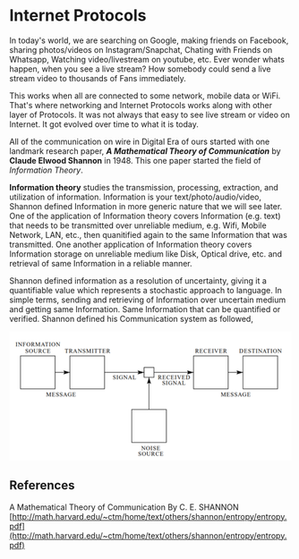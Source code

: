 # Internet Protocols

In today's world, we are searching on Google, making friends on Facebook, sharing photos/videos on Instagram/Snapchat, Chating with Friends on Whatsapp, Watching video/livestream on youtube, etc. Ever wonder whats happen, when you see a live stream? How somebody could send a live stream video to thousands of Fans immediately.

This works when all are connected to some network, mobile data or WiFi. That's where networking and Internet Protocols works along with other layer of Protocols. It was not always that easy to see live stream or video on Internet. It got evolved over time to what it is today.

All of the communication on wire in Digital Era of ours started with one landmark research paper, ***A Mathematical Theory of Communication*** by **Claude Elwood Shannon** in 1948. This one paper started the field of *Information Theory*. 

**Information theory** studies the transmission, processing, extraction, and utilization of information. Information is your text/photo/audio/video, Shannon defined Information in more generic nature that we will see later. One of the application of Information theory covers Information (e.g. text) that needs to be transmitted over unreliable medium, e.g. Wifi, Mobile Network, LAN, etc., then quanitified again to the same Information that was transmitted. One another application of Information theory covers Information storage on unreliable medium like Disk, Optical drive, etc. and retrieval of same Information in a reliable manner. 

Shannon defined information as a resolution of uncertainty, giving it a quantifiable value which represents a stochastic approach to language. In simple terms, sending and retrieving of Information over uncertain medium and getting same Information. Same Information that can be quantified or verified. Shannon defined his Communication system as followed,

![Shannon Communication System](./images/internet-protocols/shannon-entropy.png)



## References
A Mathematical Theory of Communication By C. E. SHANNON [http://math.harvard.edu/~ctm/home/text/others/shannon/entropy/entropy.pdf](http://math.harvard.edu/~ctm/home/text/others/shannon/entropy/entropy.pdf)
<!--stackedit_data:
eyJwcm9wZXJ0aWVzIjoiZXh0ZW5zaW9uczpcbiAgcHJlc2V0Oi
BnZm1cbiIsImhpc3RvcnkiOls5MzE2ODMxMDMsLTk1NTM2OTI2
OSw3MDg0MzY4OTcsNjM3MjM2NDY3LC02OTg0ODQ4MzIsLTE4OD
A5MDY1NDQsMTI1OTQxMzEzNywxMDg1MjA1NTE2LC0xMjUyNjY2
NjI0LDExMjc5OTEyNTMsLTc1ODE2NTQwMCwtMTg5MTUyMzQ3MS
wxNzgxNjA5MjE5LDk1NTEwNTA2MCwxMDU4MjQ5NTYxLDE1OTEx
MjU2ODgsLTExMDQzMTQxMjAsLTExNDI5MTE4MDQsLTY2OTQxMD
Q0OF19
-->